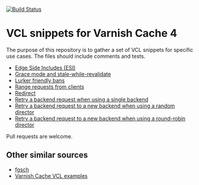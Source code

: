 [![Build Status](https://travis-ci.org/espebra/varnish-vcl-snippets.svg)](https://travis-ci.org/espebra/varnish-vcl-snippets)

# VCL snippets for Varnish Cache 4

The purpose of this repository is to gather a set of VCL snippets for specific use cases. The files should include comments and tests.

* [Edge Side Includes (ESI)](esi.vtc)
* [Grace mode and stale-while-revalidate](grace.vtc)
* [Lurker friendly bans](lurker-friendly-bans.vtc)
* [Range requests from clients](range.vtc)
* [Redirect](redirect.vtc)
* [Retry a backend request when using a single backend](retry-single-backend.vtc)
* [Retry a backend request to a new backend when using a random director](retry-random-director.vtc)
* [Retry a backend request to a new backend when using a round-robin director](retry-round-robin-director.vtc)

Pull requests are welcome.

## Other similar sources

* [fgsch](https://github.com/fgsch/vcl-snippets)
* [Varnish Cache VCL examples](https://www.varnish-cache.org/trac/wiki/VCLExamples)

